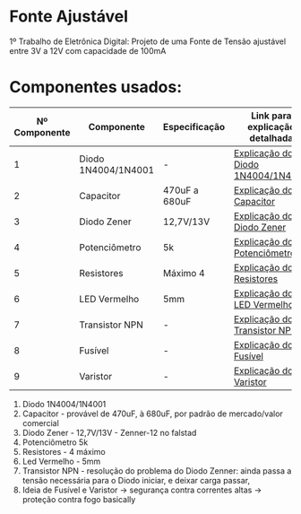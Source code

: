 # Fonte Ajustável
1º Trabalho de Eletrônica Digital: Projeto de uma Fonte de Tensão ajustável entre 3V a 12V com capacidade de 100mA

# Componentes usados:

| Nº Componente | Componente          | Especificação        | Link para explicação detalhada                                    |
|---------------|---------------------|----------------------|-----------------------------------------------------------------|
| 1             | Diodo 1N4004/1N4001 | -                    | [Explicação do Diodo 1N4004/1N4001](link_para_explicação)    |
| 2             | Capacitor           | 470uF a 680uF         | [Explicação do Capacitor](link_para_explicação)                |
| 3             | Diodo Zener         | 12,7V/13V             | [Explicação do Diodo Zener](link_para_explicação)              |
| 4             | Potenciômetro       | 5k                   | [Explicação do Potenciômetro](link_para_explicação)            |
| 5             | Resistores          | Máximo 4              | [Explicação dos Resistores](link_para_explicação)              |
| 6             | LED Vermelho        | 5mm                  | [Explicação do LED Vermelho](link_para_explicação)             |
| 7             | Transistor NPN      | -                    | [Explicação do Transistor NPN](link_para_explicação)           |
| 8             | Fusível             | -                    | [Explicação do Fusível](link_para_explicação)                  |
| 9             | Varistor            | -                    | [Explicação do Varistor](link_para_explicação)                 |



1. Diodo 1N4004/1N4001
2. Capacitor - provável de 470uF, à 680uF, por padrão de mercado/valor comercial
3. Diodo Zener - 12,7V/13V - Zenner-12 no falstad
4. Potenciômetro 5k
5. Resistores - 4 máximo
6. Led Vermelho - 5mm
7. Transistor NPN - resolução do problema do Diodo Zenner: ainda passa a tensão necessária para o Diodo iniciar, e deixar carga passar,
8. Ideia de Fusível e Varistor -> segurança contra correntes altas -> proteção contra fogo basically

